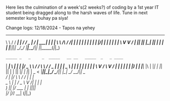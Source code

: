 Here lies the culmination of a week's(2 weeks?) of coding by a 1st year IT student being dragged along to the harsh waves of life. Tune in next semester kung buhay pa siya!

Change logs:
    12/18/2024 - Tapos na yehey

__        _______ _     ____ ___  __  __ _____ _ _ _ 
\ \      / / ____| |   / ___/ _ \|  \/  | ____| | | |
 \ \ /\ / /|  _| | |  | |  | | | | |\/| |  _| | | | |
  \ V  V / | |___| |__| |__| |_| | |  | | |___|_|_|_|
   \_/\_/  |_____|_____\____\___/|_|  |_|_____(_|_|_)
   
    _____ _   _     _  _____   __ __   _____  _   _ ____  
| ____| \ | |   | |/ _ \ \ / / \ \ / / _ \| | | |  _ \ 
|  _| |  \| |_  | | | | \ V /   \ V / | | | | | | |_) |
| |___| |\  | |_| | |_| || |     | || |_| | |_| |  _ < 
|_____|_|_\_|\___/ \___/_|_|     |_| \___/ \___/|_| \_\
/ ___|_   _|/ \\ \ / / | | |                           
\___ \ | | / _ \\ V /| | | |                           
 ___) || |/ ___ \| | |_|_|_|                           
|____/ |_/_/   \_\_| (_|_|_)                           